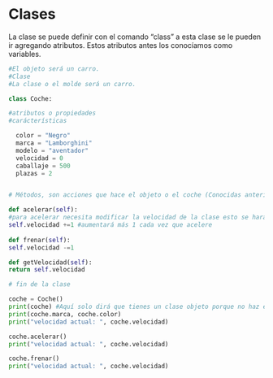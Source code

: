 # Clases

La clase se puede definir con el comando “class” a esta clase se le pueden ir agregando atributos. Estos atributos antes los conocíamos como variables.

```python
#El objeto será un carro.
#Clase
#La clase o el molde será un carro.

class Coche: 

#atributos o propiedades
#carácterísticas

  color = "Negro"
  marca = "Lamborghini"
  modelo = "aventador"
  velocidad = 0
  caballaje = 500
  plazas = 2


# Métodos, son acciones que hace el objeto o el coche (Conocidas anteriormente como funciones)

def acelerar(self):
#para acelerar necesita modificar la velocidad de la clase esto se hará con la palabra "self"
self.velocidad +=1 #aumentará más 1 cada vez que acelere
    
def frenar(self):
self.velocidad -=1

def getVelocidad(self):
return self.velocidad

# fin de la clase

coche = Coche()
print(coche) #Aquí solo dirá que tienes un clase objeto porque no haz especificado que quieres ver
print(coche.marca, coche.color)
print("velocidad actual: ", coche.velocidad)

coche.acelerar()
print("velocidad actual: ", coche.velocidad)

coche.frenar()
print("velocidad actual: ", coche.velocidad)
```

